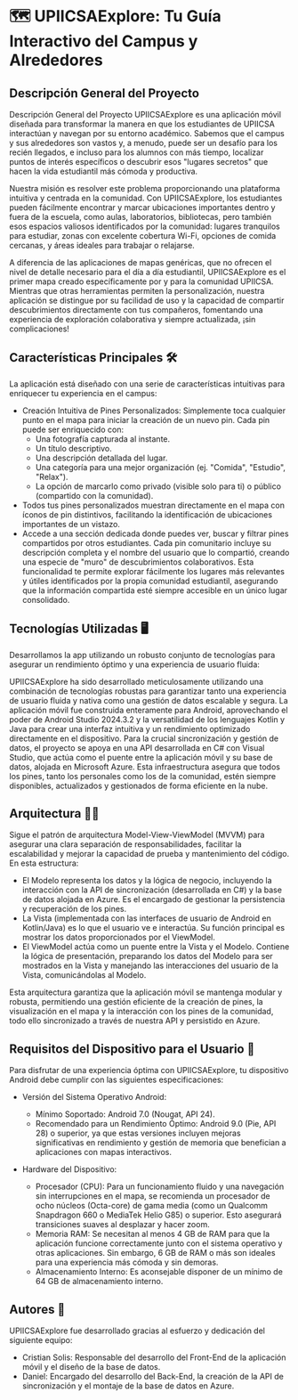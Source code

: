 # 🗺️ UPIICSAExplore: Tu Guía Interactivo del Campus y Alrededores

## **Descripción General del Proyecto**

Descripción General del Proyecto
UPIICSAExplore es una aplicación móvil diseñada para transformar la manera en que los estudiantes de UPIICSA interactúan y navegan por su entorno académico. Sabemos que el 
campus y sus alrededores son vastos y, a menudo, puede ser un desafío para los recién llegados, e incluso para los alumnos con más tiempo, localizar puntos de interés 
específicos o descubrir esos "lugares secretos" que hacen la vida estudiantil más cómoda y productiva.

Nuestra misión es resolver este problema proporcionando una plataforma intuitiva y centrada en la comunidad. Con UPIICSAExplore, los estudiantes pueden fácilmente encontrar 
y marcar ubicaciones importantes dentro y fuera de la escuela, como aulas, laboratorios, bibliotecas, pero también esos espacios valiosos identificados por la comunidad: 
lugares tranquilos para estudiar, zonas con excelente cobertura Wi-Fi, opciones de comida cercanas, y áreas ideales para trabajar o relajarse.

A diferencia de las aplicaciones de mapas genéricas, que no ofrecen el nivel de detalle necesario para el día a día estudiantil, UPIICSAExplore es el primer mapa creado 
específicamente por y para la comunidad UPIICSA. Mientras que otras herramientas permiten la personalización, nuestra aplicación se distingue por su facilidad de uso y 
la capacidad de compartir descubrimientos directamente con tus compañeros, fomentando una experiencia de exploración colaborativa y siempre actualizada, ¡sin complicaciones!

## Características Principales 🛠️

La aplicación está diseñado con una serie de características intuitivas para enriquecer tu experiencia en el campus:

- Creación Intuitiva de Pines Personalizados: Simplemente toca cualquier punto en el mapa para iniciar la creación de un nuevo pin. Cada pin puede ser enriquecido con:
  - Una fotografía capturada al instante.
  - Un título descriptivo.
  - Una descripción detallada del lugar.
  - Una categoría para una mejor organización (ej. "Comida", "Estudio", "Relax").
  - La opción de marcarlo como privado (visible solo para ti) o público (compartido con la comunidad).
- Todos tus pines personalizados muestran directamente en el mapa con íconos de pin distintivos, facilitando la identificación de ubicaciones importantes de un vistazo.
- Accede a una sección dedicada donde puedes ver, buscar y filtrar pines compartidos por otros estudiantes. Cada pin comunitario incluye su descripción completa y el
  nombre del usuario que lo compartió, creando una especie de "muro" de descubrimientos colaborativos. Esta funcionalidad te permite explorar fácilmente los lugares más
  relevantes y útiles identificados por la propia comunidad estudiantil, asegurando que la información compartida esté siempre accesible en un único lugar consolidado.

## Tecnologías Utilizadas 🖥️

Desarrollamos la app utilizando un robusto conjunto de tecnologías para asegurar un rendimiento óptimo y una experiencia de usuario fluida:

UPIICSAExplore ha sido desarrollado meticulosamente utilizando una combinación de tecnologías robustas para garantizar tanto una experiencia de usuario fluida y nativa 
como una gestión de datos escalable y segura. La aplicación móvil fue construida enteramente para Android, aprovechando el poder de Android Studio 2024.3.2 y la versatilidad 
de los lenguajes Kotlin y Java para crear una interfaz intuitiva y un rendimiento optimizado directamente en el dispositivo. Para la crucial sincronización y gestión de datos, 
el proyecto se apoya en una API desarrollada en C# con Visual Studio, que actúa como el puente entre la aplicación móvil y su base de datos, alojada en Microsoft Azure. 
Esta infraestructura asegura que todos los pines, tanto los personales como los de la comunidad, estén siempre disponibles, actualizados y gestionados de forma eficiente en la nube.

## Arquitectura 👷🏼

Sigue el patrón de arquitectura Model-View-ViewModel (MVVM) para asegurar una clara separación de responsabilidades, facilitar la escalabilidad y mejorar la capacidad de 
prueba y mantenimiento del código. En esta estructura:

- El Modelo representa los datos y la lógica de negocio, incluyendo la interacción con la API de sincronización (desarrollada en C#) y la base de datos alojada en Azure. 
Es el encargado de gestionar la persistencia y recuperación de los pines.
- La Vista (implementada con las interfaces de usuario de Android en Kotlin/Java) es lo que el usuario ve e interactúa. Su función principal es mostrar los datos proporcionados por el ViewModel.
- El ViewModel actúa como un puente entre la Vista y el Modelo. Contiene la lógica de presentación, preparando los datos del Modelo para ser mostrados en la Vista y manejando las interacciones del usuario de la Vista, comunicándolas al Modelo.

Esta arquitectura garantiza que la aplicación móvil se mantenga modular y robusta, permitiendo una gestión eficiente de la creación de pines, la visualización en el mapa y la interacción con los pines de la comunidad, todo ello sincronizado a través de nuestra API y persistido en Azure.

## Requisitos del Dispositivo para el Usuario 📱

Para disfrutar de una experiencia óptima con UPIICSAExplore, tu dispositivo Android debe cumplir con las siguientes especificaciones:

- Versión del Sistema Operativo Android:
  - Mínimo Soportado: Android 7.0 (Nougat, API 24).
  - Recomendado para un Rendimiento Óptimo: Android 9.0 (Pie, API 28) o superior, ya que estas versiones incluyen mejoras significativas en rendimiento y gestión de memoria que benefician a aplicaciones con mapas interactivos.

- Hardware del Dispositivo:
  - Procesador (CPU): Para un funcionamiento fluido y una navegación sin interrupciones en el mapa, se recomienda un procesador de ocho núcleos (Octa-core) de gama media (como un Qualcomm Snapdragon 660 o MediaTek Helio G85) o superior. Esto asegurará transiciones suaves al desplazar y hacer zoom.
  - Memoria RAM: Se necesitan al menos 4 GB de RAM para que la aplicación funcione correctamente junto con el sistema operativo y otras aplicaciones. Sin embargo, 6 GB de RAM o más son ideales para una experiencia más cómoda y sin demoras.
  - Almacenamiento Interno: Es aconsejable disponer de un mínimo de 64 GB de almacenamiento interno.
 
 ## Autores 📕

UPIICSAExplore fue desarrollado gracias al esfuerzo y dedicación del siguiente equipo:

- Cristian Solis: Responsable del desarrollo del Front-End de la aplicación móvil y el diseño de la base de datos.
- Daniel: Encargado del desarrollo del Back-End, la creación de la API de sincronización y el montaje de la base de datos en Azure.

